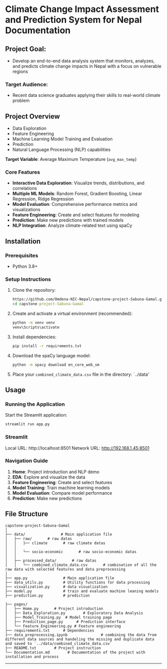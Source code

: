 # Climate Change Impact Assessment and Prediction System for Nepal Documentation

## Project Goal: 
- Develop an end-to-end data analysis system that monitors, analyzes, and predicts climate change impacts in Nepal with a focus on vulnerable regions
### Target Audience: 
- Recent data science graduates applying their skills to real-world climate problem
## Project Overview

- Data Exploration
- Feature Engineering
- Machine Learning Model Training and Evaluation
- Prediction
- Natural Language Processing (NLP) capabilities

**Target Variable**: Average Maximum Temperature (`avg_max_temp`)

### Core Features
- **Interactive Data Exploration**: Visualize trends, distributions, and correlations
- **Multiple ML Models**: Random Forest, Gradient Boosting, Linear Regression, Ridge Regression
- **Model Evaluation**: Comprehensive performance metrics and visualizations
- **Feature Engineering**: Create and select features for modeling
- **Prediction**: Make new predictions with trained models
- **NLP Integration**: Analyze climate-related text using spaCy



## Installation

### Prerequisites
- Python 3.8+

### Setup Instructions
1. Clone the repository:
   ```cmd
   https://github.com/Omdena-NIC-Nepal/capstone-project-Sabuna-Gamal.git
   cd capstone-project-Sabuna-Gamal
   ```

2. Create and activate a virtual environment (recommended):
   ```cmd
   python -m venv venv
   venv\Scripts\activate
   ```

3. Install dependencies:
   ```cmd
   pip install -r requirements.txt
   ```

4. Download the spaCy language model:
   ```cmd
   python -m spacy download en_core_web_sm
   ```

5. Place your `combined_climate_data.csv` file in the directory: `../data'

## Usage

### Running the Application
Start the Streamlit application:
```cmd
streamlit run app.py
```
### Streamlit

 Local URL: http://localhost:8501
  Network URL: http://192.168.1.45:8501


### Navigation Guide
1. **Home**: Project introduction and NLP demo
2. **EDA**: Explore and visualize the data
3. **Feature Engineering**: Create and select features
4. **Model Training**: Train machine learning models
5. **Model Evaluation**: Compare model performance
6. **Prediction**: Make new predictions

## File Structure

```
capstone-project-Sabuna-Gamal
│
├── data/                # Main application file
│   ├── raw/       # raw datas
│   │   ├── climate       # raw climate datas
│   │ 
│   │   └── socio-economic       # raw socio-economic datas
│   │       
│   ├── processed_data/       # raw datas
│   │   └── combined_climate_data.csv       # combination of all the raw data with selected features and data preprocessing
│   
├── app.py                # Main application file
├── data_utils.py         # Utility functions for data processing
├── visualization.py      # data visualization
├── model.py              # train and evaluate machine leaning models
├── prediction.py         # prediction

├── pages/
│   ├── Home.py       # Project introduction
│   ├── Data_Exploration.py        # Exploratory Data Analysis
│   ├── Model_Training.py  # Model training page
│   ├── Prediction_page.py      # Prediction interface
│   └── Feature_Engineering.py # Feature engineering
├── requirements.txt      # Dependencies
├── data_preprocessing.ipynb               # combining the data from different data sources and handeling the missing and duplicate data and saved to `../data/combined_climate_data.csv`
├── README.txt        # Project instruction
└── Documentation.md        # Documentation of the project with installation and process
```


---